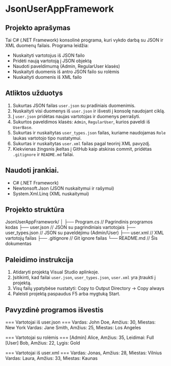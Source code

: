 # JsonUserAppFramework

## Projekto aprašymas

Tai C# (.NET Framework) konsolinė programa, kuri vykdo darbą su JSON ir XML duomenų failais. Programa leidžia:

- Nuskaityti vartotojus iš JSON failo
- Pridėti naują vartotoją į JSON objektą
- Naudoti paveldimumą (Admin, RegularUser klasės)
- Nuskaityti duomenis iš antro JSON failo su rolėmis
- Nuskaityti duomenis iš XML failo

## Atliktos užduotys

1. Sukurtas JSON failas `user.json` su pradiniais duomenimis.
2. Nuskaityti visi duomenys iš `user.json` ir išvesti į konsolę naudojant ciklą.
3. Į `user.json` pridėtas naujas vartotojas ir duomenys perrašyti.
4. Sukurtos paveldimos klasės: `Admin`, `RegularUser`, kurios paveldi iš `UserBase`.
5. Sukurtas ir nuskaitytas `user_types.json` failas, kuriame naudojamas `Role` laukas vartotojo tipo nustatymui.
6. Sukurtas ir nuskaitytas `user.xml` failas pagal teorinį XML pavyzdį.
7. Kiekvienas žingsnis įkeltas į GitHub kaip atskiras commit, pridėtas `.gitignore` ir `README.md` failai.

## Naudoti įrankiai. 

- C# (.NET Framework)
- Newtonsoft.Json (JSON nuskaitymui ir rašymui)
- System.Xml.Linq (XML nuskaitymui)

## Projekto struktūra

JsonUserAppFramework/
│
├── Program.cs // Pagrindinis programos kodas
├── user.json // JSON su pagrindiniais vartotojais
├── user_types.json // JSON su paveldėjimu (Admin/User)
├── user.xml // XML vartotojų failas
├── .gitignore // Git ignore failas
└── README.md // Šis dokumentas

## Paleidimo instrukcija

1. Atidaryti projektą Visual Studio aplinkoje.
2. Įsitikinti, kad failai `user.json`, `user_types.json`, `user.xml` yra įtraukti į projektą.
3. Visų failų ypatybėse nustatyti:
   Copy to Output Directory → Copy always
4. Paleisti projektą paspaudus F5 arba mygtuką Start.

## Pavyzdinė programos išvestis

=== Vartotojai iš user.json ===
Vardas: John Doe, Amžius: 30, Miestas: New York
Vardas: Jane Smith, Amžius: 25, Miestas: Los Angeles

=== Vartotojai su rolėmis ===
[Admin] Alice, Amžius: 35, Leidimai: Full
[User] Bob, Amžius: 22, Lygis: Gold

=== Vartotojai iš user.xml ===
Vardas: Jonas, Amžius: 28, Miestas: Vilnius
Vardas: Laura, Amžius: 33, Miestas: Kaunas
